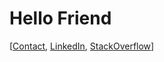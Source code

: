 # Hello Friend

[[Contact](https://alexomara.com/contact/), [LinkedIn](https://www.linkedin.com/in/alexanderomara), [StackOverflow](https://stackoverflow.com/cv/alexanderomara)]
